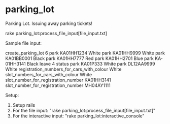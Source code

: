 # parking_lot
Parking Lot. Issuing away parking tickets! 

rake parking_lot:process_file_input[file_input.txt]

Sample file input:

create_parking_lot 6
park KA­01­HH­1234 White
park KA­01­HH­9999 White
park KA­01­BB­0001 Black
park KA­01­HH­7777 Red
park KA­01­HH­2701 Blue
park KA­01­HH­3141 Black
leave 4
status
park KA­01­P­333 White
park DL­12­AA­9999 White
registration_numbers_for_cars_with_colour White
slot_numbers_for_cars_with_colour White
slot_number_for_registration_number KA­01­HH­3141
slot_number_for_registration_number MH­04­AY­1111


Setup: 
1. Setup rails 
2. For the file input: "rake parking_lot:process_file_input[file_input.txt]"
3. For the interactive input: "rake parking_lot:interactive_console"